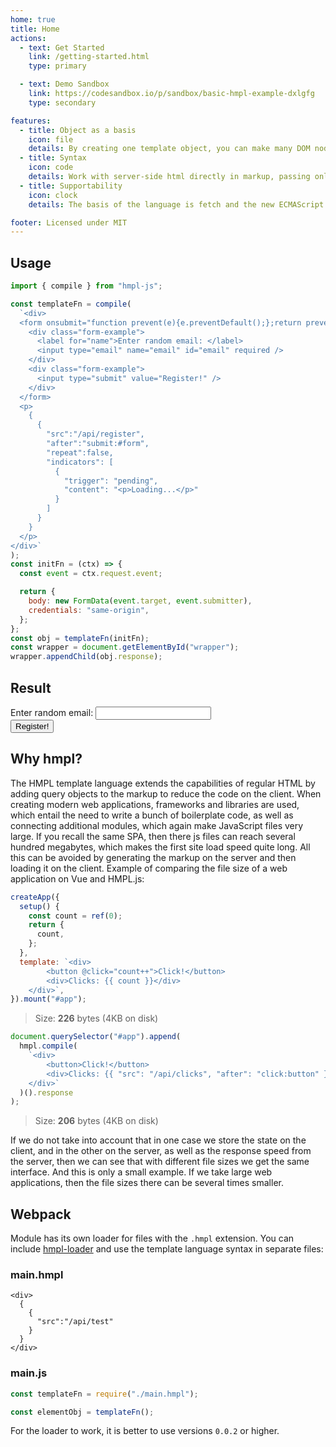 ```yaml
---
home: true
title: Home
actions:
  - text: Get Started
    link: /getting-started.html
    type: primary

  - text: Demo Sandbox
    link: https://codesandbox.io/p/sandbox/basic-hmpl-example-dxlgfg
    type: secondary

features:
  - title: Object as a basis
    icon: file
    details: By creating one template object, you can make many DOM nodes that display server-side HTML
  - title: Syntax
    icon: code
    details: Work with server-side html directly in markup, passing only the object
  - title: Supportability
    icon: clock
    details: The basis of the language is fetch and the new ECMAScript and Web APIs features that come with it

footer: Licensed under MIT
---
```


## Usage

```javascript
import { compile } from "hmpl-js";

const templateFn = compile(
  `<div>
  <form onsubmit="function prevent(e){e.preventDefault();};return prevent(event);" id="form">
    <div class="form-example">
      <label for="name">Enter random email: </label>
      <input type="email" name="email" id="email" required />
    </div>
    <div class="form-example">
      <input type="submit" value="Register!" />
    </div>
  </form>
  <p>
    {
      {
        "src":"/api/register",
        "after":"submit:#form",
        "repeat":false,
        "indicators": [
          {
            "trigger": "pending",
            "content": "<p>Loading...</p>"
          }
        ]
      }
    }
  </p>
</div>`
);
const initFn = (ctx) => {
  const event = ctx.request.event;

  return {
    body: new FormData(event.target, event.submitter),
    credentials: "same-origin",
  };
};
const obj = templateFn(initFn);
const wrapper = document.getElementById("wrapper");
wrapper.appendChild(obj.response);
```

## Result

<div id="wrapper">
  <div>
    <div>
      <form @submit.prevent="switchComponent" id="form">
        <div class="form-example">
          <label for="name">Enter random email: </label>
          <input v-model="email" type="email" name="email" id="email" required />
        </div>
        <div class="form-example">
          <input type="submit" value="Register!" />
        </div>
      </form>
      <p><component :is="currentComponent"></component></p>
    </div>
  </div>
</div>

<script setup>
  import { createCommentVNode, h, ref } from 'vue'
  let id = ref(0);
  const email = ref("")
  const els = [createCommentVNode("hmpl0"), h("div", "Loading...")];
  const Comment = (_, ctx) => els[0];
  const Loading = (_, ctx) => els[1];
  const currentComponent = ref(Comment)
  const switchComponent = () => {
    const isComment = currentComponent.value === Comment;
    if(isComment){
      currentComponent.value = Loading;
      setTimeout(()=>{
        currentComponent.value = h("span", `Email ${email.value} successfully registered!`);
        email.value = "";
      }, 300);
    }
  }
</script>

## Why hmpl?

The HMPL template language extends the capabilities of regular HTML by adding query objects to the markup to reduce the code on the client. When creating modern web applications, frameworks and libraries are used, which entail the need to write a bunch of boilerplate code, as well as connecting additional modules, which again make JavaScript files very large. If you recall the same SPA, then there js files can reach several hundred megabytes, which makes the first site load speed quite long. All this can be avoided by generating the markup on the server and then loading it on the client. Example of comparing the file size of a web application on Vue and HMPL.js:

```javascript
createApp({
  setup() {
    const count = ref(0);
    return {
      count,
    };
  },
  template: `<div>
        <button @click="count++">Click!</button>
        <div>Clicks: {{ count }}</div>
    </div>`,
}).mount("#app");
```

> Size: **226** bytes (4KB on disk)

```javascript
document.querySelector("#app").append(
  hmpl.compile(
    `<div>
        <button>Click!</button>
        <div>Clicks: {{ "src": "/api/clicks", "after": "click:button" }}</div>
    </div>`
  )().response
);
```

> Size: **206** bytes (4KB on disk)

If we do not take into account that in one case we store the state on the client, and in the other on the server, as well as the response speed from the server, then we can see that with different file sizes we get the same interface. And this is only a small example. If we take large web applications, then the file sizes there can be several times smaller.

## Webpack

Module has its own loader for files with the `.hmpl` extension. You can include [hmpl-loader](https://www.npmjs.com/package/hmpl-loader) and use the template language syntax in separate files:

### main.hmpl

```hmpl
<div>
  {
    {
      "src":"/api/test"
    }
  }
</div>
```

### main.js

```javascript
const templateFn = require("./main.hmpl");

const elementObj = templateFn();
```

For the loader to work, it is better to use versions `0.0.2` or higher.
